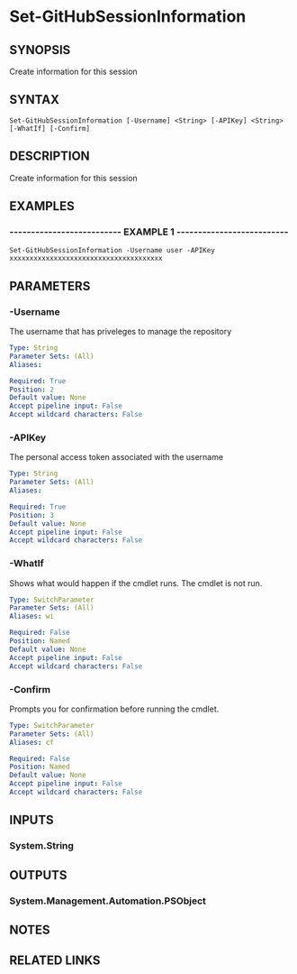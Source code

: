 # Set-GitHubSessionInformation

## SYNOPSIS
Create information for this session

## SYNTAX

```
Set-GitHubSessionInformation [-Username] <String> [-APIKey] <String> [-WhatIf] [-Confirm]
```

## DESCRIPTION
Create information for this session

## EXAMPLES

### -------------------------- EXAMPLE 1 --------------------------
```
Set-GitHubSessionInformation -Username user -APIKey xxxxxxxxxxxxxxxxxxxxxxxxxxxxxxxxxxxxxx
```

## PARAMETERS

### -Username
The username that has priveleges to manage the repository

```yaml
Type: String
Parameter Sets: (All)
Aliases: 

Required: True
Position: 2
Default value: None
Accept pipeline input: False
Accept wildcard characters: False
```

### -APIKey
The personal access token associated with the username

```yaml
Type: String
Parameter Sets: (All)
Aliases: 

Required: True
Position: 3
Default value: None
Accept pipeline input: False
Accept wildcard characters: False
```

### -WhatIf
Shows what would happen if the cmdlet runs.
The cmdlet is not run.

```yaml
Type: SwitchParameter
Parameter Sets: (All)
Aliases: wi

Required: False
Position: Named
Default value: None
Accept pipeline input: False
Accept wildcard characters: False
```

### -Confirm
Prompts you for confirmation before running the cmdlet.

```yaml
Type: SwitchParameter
Parameter Sets: (All)
Aliases: cf

Required: False
Position: Named
Default value: None
Accept pipeline input: False
Accept wildcard characters: False
```

## INPUTS

### System.String

## OUTPUTS

### System.Management.Automation.PSObject

## NOTES

## RELATED LINKS

